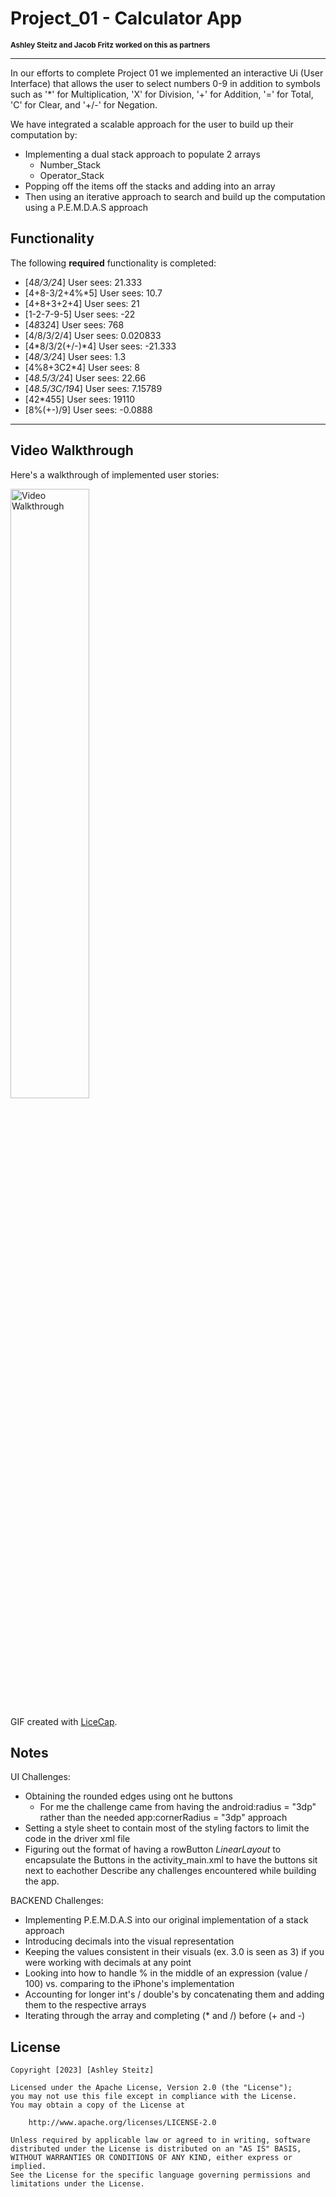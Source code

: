 # Project_01 - Calculator App
<span style="font-size: smaller;"><strong>Ashley Steitz and Jacob Fritz worked on this as partners</strong></span>

---
In our efforts to complete Project 01 we implemented an interactive Ui (User Interface) that allows the user to select numbers 0-9 in addition
to symbols such as '*' for Multiplication, 'X' for Division, '+' for Addition, '=' for Total, 'C' for Clear, and '+/-' for Negation.

We have integrated a scalable approach for the user to build up their computation by:
- Implementing a dual stack approach to populate 2 arrays
  - Number_Stack
  - Operator_Stack
- Popping off the items off the stacks and adding into an array
- Then using an iterative approach to search and build up the computation using a P.E.M.D.A.S approach


## Functionality

The following **required** functionality is completed:

* [4*8/3/2*4] User sees: 21.333
* [4+8-3/2+4%*5] User sees: 10.7
* [4+8+3+2+4] User sees: 21
* [1-2-7-9-5] User sees: -22
* [4*8*3*2*4] User sees: 768
* [4/8/3/2/4] User sees: 0.020833
* [4*8/3/2(+/-)*4] User sees: -21.333
* [4*8/3/2*4] User sees: 1.3
* [4%8+3C2*4] User sees: 8
* [4*8.5/3/2*4] User sees: 22.66
* [4*8.5/3C/19*4] User sees: 7.15789
* [42*455] User sees: 19110
* [8%(+-)/9] User sees: -0.0888

---
## Video Walkthrough

Here's a walkthrough of implemented user stories:

<img src='walkthrough.gif' title='Video Walkthrough' width='50%' alt='Video Walkthrough' />

GIF created with [LiceCap](http://www.cockos.com/licecap/).

## Notes
UI Challenges:
- Obtaining the rounded edges using ont he buttons 
  - For me the challenge came from having the android:radius = "3dp" rather than the needed app:cornerRadius = "3dp" approach
- Setting a style sheet to contain most of the styling factors to limit the code in the driver xml file
- Figuring out the format of having a rowButton _LinearLayout_ to encapsulate the Buttons in the activity_main.xml to have the buttons sit next to eachother
Describe any challenges encountered while building the app.

BACKEND Challenges:
- Implementing P.E.M.D.A.S into our original implementation of a stack approach
- Introducing decimals into the visual representation
- Keeping the values consistent in their visuals (ex. 3.0 is seen as 3) if you were working with decimals at any point
- Looking into how to handle % in the middle of an expression (value / 100) vs. comparing to the iPhone's implementation
- Accounting for longer int's / double's by concatenating them and adding them to the respective arrays
- Iterating through the array and completing (* and /) before (+ and -)

## License

    Copyright [2023] [Ashley Steitz]

    Licensed under the Apache License, Version 2.0 (the "License");
    you may not use this file except in compliance with the License.
    You may obtain a copy of the License at

        http://www.apache.org/licenses/LICENSE-2.0

    Unless required by applicable law or agreed to in writing, software
    distributed under the License is distributed on an "AS IS" BASIS,
    WITHOUT WARRANTIES OR CONDITIONS OF ANY KIND, either express or implied.
    See the License for the specific language governing permissions and
    limitations under the License.
